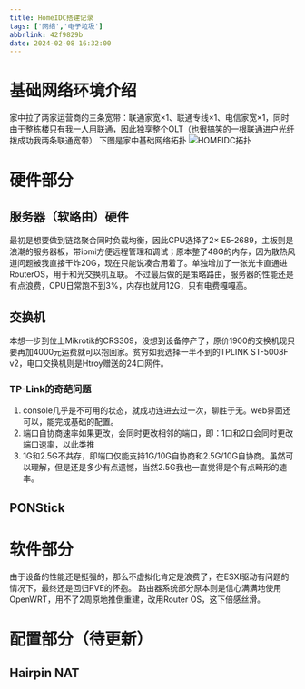 ```yaml
---
title: HomeIDC搭建记录
tags: ['网络','电子垃圾']
abbrlink: 42f9829b
date: 2024-02-08 16:32:00
---
```


# 基础网络环境介绍
家中拉了两家运营商的三条宽带：联通家宽×1、联通专线×1、电信家宽×1，同时由于整栋楼只有我一人用联通，因此独享整个OLT（也很搞笑的一根联通进户光纤拨成功我两条联通宽带）
下图是家中基础网络拓扑
![HOMEIDC拓扑](https://data.xchub.cn/HOMEIDC拓扑.png)
<!-- more -->
# 硬件部分
## 服务器（软路由）硬件
最初是想要做到链路聚合同时负载均衡，因此CPU选择了2× E5-2689，主板则是浪潮的服务器板，带ipmi方便远程管理和调试；原本整了48G的内存，因为散热风道问题被我直接干炸20G，现在只能说凑合用着了。单独增加了一张光卡直通进RouterOS，用于和光交换机互联。
不过最后做的是策略路由，服务器的性能还是有点浪费，CPU日常跑不到3%，内存也就用12G，只有电费嘎嘎高。
## 交换机
本想一步到位上Mikrotik的CRS309，没想到设备停产了，原价1900的交换机现只要再加4000元运费就可以抱回家。贫穷如我选择一半不到的TPLINK ST-5008F v2，电口交换机则是Htroy赠送的24口网件。
### TP-Link的奇葩问题
1. console几乎是不可用的状态，就成功连进去过一次，聊胜于无。web界面还可以，能完成基础的配置。
2. 端口自协商速率如果更改，会同时更改相邻的端口，即：1口和2口会同时更改端口速率，以此类推
3. 1G和2.5G不共存，即端口仅能支持1G/10G自协商和2.5G/10G自协商。虽然可以理解，但是还是多少有点遗憾，当然2.5G我也一直觉得是个有点畸形的速率。
## PONStick


# 软件部分
由于设备的性能还是挺强的，那么不虚拟化肯定是浪费了，在ESXI驱动有问题的情况下，最终还是回归PVE的怀抱。
路由器系统部分原本则是信心满满地使用OpenWRT，用不了2周原地推倒重建，改用Router OS，这下倍感丝滑。

# 配置部分（待更新）

## 

## Hairpin NAT